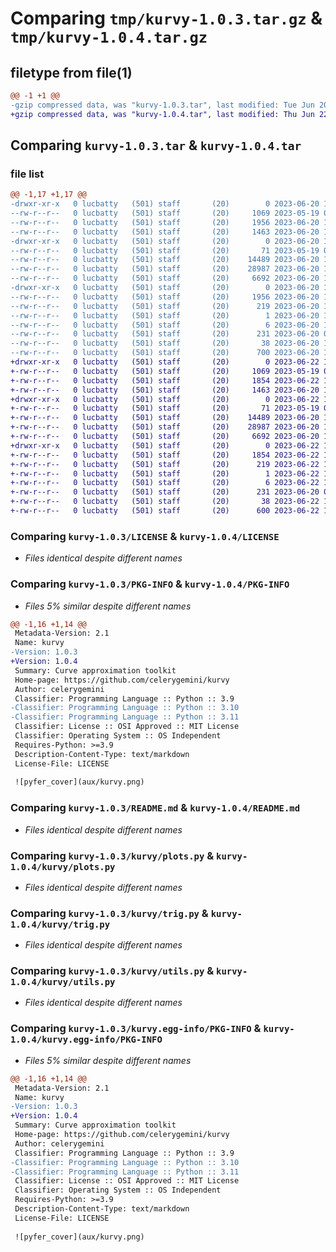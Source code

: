 # Comparing `tmp/kurvy-1.0.3.tar.gz` & `tmp/kurvy-1.0.4.tar.gz`

## filetype from file(1)

```diff
@@ -1 +1 @@
-gzip compressed data, was "kurvy-1.0.3.tar", last modified: Tue Jun 20 14:53:15 2023, max compression
+gzip compressed data, was "kurvy-1.0.4.tar", last modified: Thu Jun 22 15:03:29 2023, max compression
```

## Comparing `kurvy-1.0.3.tar` & `kurvy-1.0.4.tar`

### file list

```diff
@@ -1,17 +1,17 @@
-drwxr-xr-x   0 lucbatty   (501) staff       (20)        0 2023-06-20 14:53:15.720199 kurvy-1.0.3/
--rw-r--r--   0 lucbatty   (501) staff       (20)     1069 2023-05-19 09:22:17.000000 kurvy-1.0.3/LICENSE
--rw-r--r--   0 lucbatty   (501) staff       (20)     1956 2023-06-20 14:53:15.719536 kurvy-1.0.3/PKG-INFO
--rw-r--r--   0 lucbatty   (501) staff       (20)     1463 2023-06-20 14:50:34.000000 kurvy-1.0.3/README.md
-drwxr-xr-x   0 lucbatty   (501) staff       (20)        0 2023-06-20 14:53:15.715255 kurvy-1.0.3/kurvy/
--rw-r--r--   0 lucbatty   (501) staff       (20)       71 2023-05-19 09:51:28.000000 kurvy-1.0.3/kurvy/__init__.py
--rw-r--r--   0 lucbatty   (501) staff       (20)    14489 2023-06-20 14:08:40.000000 kurvy-1.0.3/kurvy/plots.py
--rw-r--r--   0 lucbatty   (501) staff       (20)    28987 2023-06-20 14:08:41.000000 kurvy-1.0.3/kurvy/trig.py
--rw-r--r--   0 lucbatty   (501) staff       (20)     6692 2023-06-20 14:08:40.000000 kurvy-1.0.3/kurvy/utils.py
-drwxr-xr-x   0 lucbatty   (501) staff       (20)        0 2023-06-20 14:53:15.718561 kurvy-1.0.3/kurvy.egg-info/
--rw-r--r--   0 lucbatty   (501) staff       (20)     1956 2023-06-20 14:53:15.000000 kurvy-1.0.3/kurvy.egg-info/PKG-INFO
--rw-r--r--   0 lucbatty   (501) staff       (20)      219 2023-06-20 14:53:15.000000 kurvy-1.0.3/kurvy.egg-info/SOURCES.txt
--rw-r--r--   0 lucbatty   (501) staff       (20)        1 2023-06-20 14:53:15.000000 kurvy-1.0.3/kurvy.egg-info/dependency_links.txt
--rw-r--r--   0 lucbatty   (501) staff       (20)        6 2023-06-20 14:53:15.000000 kurvy-1.0.3/kurvy.egg-info/top_level.txt
--rw-r--r--   0 lucbatty   (501) staff       (20)      231 2023-06-20 08:47:52.000000 kurvy-1.0.3/pyproject.toml
--rw-r--r--   0 lucbatty   (501) staff       (20)       38 2023-06-20 14:53:15.720459 kurvy-1.0.3/setup.cfg
--rw-r--r--   0 lucbatty   (501) staff       (20)      700 2023-06-20 14:53:08.000000 kurvy-1.0.3/setup.py
+drwxr-xr-x   0 lucbatty   (501) staff       (20)        0 2023-06-22 15:03:29.408566 kurvy-1.0.4/
+-rw-r--r--   0 lucbatty   (501) staff       (20)     1069 2023-05-19 09:22:17.000000 kurvy-1.0.4/LICENSE
+-rw-r--r--   0 lucbatty   (501) staff       (20)     1854 2023-06-22 15:03:29.408047 kurvy-1.0.4/PKG-INFO
+-rw-r--r--   0 lucbatty   (501) staff       (20)     1463 2023-06-20 14:50:34.000000 kurvy-1.0.4/README.md
+drwxr-xr-x   0 lucbatty   (501) staff       (20)        0 2023-06-22 15:03:29.402812 kurvy-1.0.4/kurvy/
+-rw-r--r--   0 lucbatty   (501) staff       (20)       71 2023-05-19 09:51:28.000000 kurvy-1.0.4/kurvy/__init__.py
+-rw-r--r--   0 lucbatty   (501) staff       (20)    14489 2023-06-20 14:08:40.000000 kurvy-1.0.4/kurvy/plots.py
+-rw-r--r--   0 lucbatty   (501) staff       (20)    28987 2023-06-20 14:08:41.000000 kurvy-1.0.4/kurvy/trig.py
+-rw-r--r--   0 lucbatty   (501) staff       (20)     6692 2023-06-20 14:08:40.000000 kurvy-1.0.4/kurvy/utils.py
+drwxr-xr-x   0 lucbatty   (501) staff       (20)        0 2023-06-22 15:03:29.407208 kurvy-1.0.4/kurvy.egg-info/
+-rw-r--r--   0 lucbatty   (501) staff       (20)     1854 2023-06-22 15:03:29.000000 kurvy-1.0.4/kurvy.egg-info/PKG-INFO
+-rw-r--r--   0 lucbatty   (501) staff       (20)      219 2023-06-22 15:03:29.000000 kurvy-1.0.4/kurvy.egg-info/SOURCES.txt
+-rw-r--r--   0 lucbatty   (501) staff       (20)        1 2023-06-22 15:03:29.000000 kurvy-1.0.4/kurvy.egg-info/dependency_links.txt
+-rw-r--r--   0 lucbatty   (501) staff       (20)        6 2023-06-22 15:03:29.000000 kurvy-1.0.4/kurvy.egg-info/top_level.txt
+-rw-r--r--   0 lucbatty   (501) staff       (20)      231 2023-06-20 08:47:52.000000 kurvy-1.0.4/pyproject.toml
+-rw-r--r--   0 lucbatty   (501) staff       (20)       38 2023-06-22 15:03:29.408831 kurvy-1.0.4/setup.cfg
+-rw-r--r--   0 lucbatty   (501) staff       (20)      600 2023-06-22 15:02:55.000000 kurvy-1.0.4/setup.py
```

### Comparing `kurvy-1.0.3/LICENSE` & `kurvy-1.0.4/LICENSE`

 * *Files identical despite different names*

### Comparing `kurvy-1.0.3/PKG-INFO` & `kurvy-1.0.4/PKG-INFO`

 * *Files 5% similar despite different names*

```diff
@@ -1,16 +1,14 @@
 Metadata-Version: 2.1
 Name: kurvy
-Version: 1.0.3
+Version: 1.0.4
 Summary: Curve approximation toolkit
 Home-page: https://github.com/celerygemini/kurvy
 Author: celerygemini
 Classifier: Programming Language :: Python :: 3.9
-Classifier: Programming Language :: Python :: 3.10
-Classifier: Programming Language :: Python :: 3.11
 Classifier: License :: OSI Approved :: MIT License
 Classifier: Operating System :: OS Independent
 Requires-Python: >=3.9
 Description-Content-Type: text/markdown
 License-File: LICENSE
 
 ![pyfer_cover](aux/kurvy.png)
```

### Comparing `kurvy-1.0.3/README.md` & `kurvy-1.0.4/README.md`

 * *Files identical despite different names*

### Comparing `kurvy-1.0.3/kurvy/plots.py` & `kurvy-1.0.4/kurvy/plots.py`

 * *Files identical despite different names*

### Comparing `kurvy-1.0.3/kurvy/trig.py` & `kurvy-1.0.4/kurvy/trig.py`

 * *Files identical despite different names*

### Comparing `kurvy-1.0.3/kurvy/utils.py` & `kurvy-1.0.4/kurvy/utils.py`

 * *Files identical despite different names*

### Comparing `kurvy-1.0.3/kurvy.egg-info/PKG-INFO` & `kurvy-1.0.4/kurvy.egg-info/PKG-INFO`

 * *Files 5% similar despite different names*

```diff
@@ -1,16 +1,14 @@
 Metadata-Version: 2.1
 Name: kurvy
-Version: 1.0.3
+Version: 1.0.4
 Summary: Curve approximation toolkit
 Home-page: https://github.com/celerygemini/kurvy
 Author: celerygemini
 Classifier: Programming Language :: Python :: 3.9
-Classifier: Programming Language :: Python :: 3.10
-Classifier: Programming Language :: Python :: 3.11
 Classifier: License :: OSI Approved :: MIT License
 Classifier: Operating System :: OS Independent
 Requires-Python: >=3.9
 Description-Content-Type: text/markdown
 License-File: LICENSE
 
 ![pyfer_cover](aux/kurvy.png)
```

